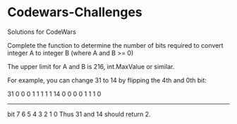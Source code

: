 # Codewars-Challenges
Solutions for CodeWars

Complete the function to determine the number of bits required to convert integer A to integer B (where A and B >= 0)

The upper limit for A and B is 216, int.MaxValue or similar.

For example, you can change 31 to 14 by flipping the 4th and 0th bit:

 31  0 0 0 1 1 1 1 1
 14  0 0 0 0 1 1 1 0
---  ---------------
bit  7 6 5 4 3 2 1 0
Thus 31 and 14 should return 2.